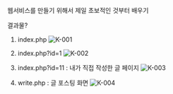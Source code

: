 웹서비스를 만들기 위해서 제일 초보적인 것부터 배우기

결과물?
1. index.php
![K-001](https://user-images.githubusercontent.com/52481037/76683944-3e2df100-664b-11ea-99b4-a8376f2d6f5a.jpg)

2. index.php?id=1 
![K-002](https://user-images.githubusercontent.com/52481037/76683949-425a0e80-664b-11ea-9392-357bf8021c5b.jpg)

3. index.php?id=11 : 내가 직접 작성한 글 페이지
![K-003](https://user-images.githubusercontent.com/52481037/76683952-44bc6880-664b-11ea-870f-03435b650110.jpg)

4. write.php : 글 포스팅 화면 
![K-004](https://user-images.githubusercontent.com/52481037/76683953-45ed9580-664b-11ea-99c6-ec0d940ec59e.jpg)
